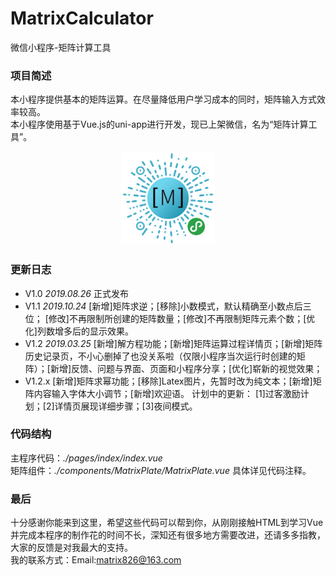# MatrixCalculator 
微信小程序-矩阵计算工具  
### 项目简述
本小程序提供基本的矩阵运算。在尽量降低用户学习成本的同时，矩阵输入方式效率较高。  
本小程序使用基于Vue.js的uni-app进行开发，现已上架微信，名为“矩阵计算工具”。   
<div align="center">
<img src="./QR.jpg" width="150" height="150" />
</div>      

### 更新日志
- V1.0 *2019.08.26* 正式发布  
- V1.1 *2019.10.24* [新增]矩阵求逆；[移除]小数模式，默认精确至小数点后三位；  [修改]不再限制所创建的矩阵数量；[修改]不再限制矩阵元素个数；[优化]列数增多后的显示效果。   
- V1.2 *2019.03.25* [新增]解方程功能；[新增]矩阵运算过程详情页；[新增]矩阵历史记录页，不小心删掉了也没关系啦（仅限小程序当次运行时创建的矩阵）；[新增]反馈、问题与界面、页面和小程序分享；[优化]崭新的视觉效果；
- V1.2.x [新增]矩阵求幂功能；[移除]Latex图片，先暂时改为纯文本；[新增]矩阵内容输入字体大小调节；[新增]欢迎语。
计划中的更新：	[1]过客激励计划；[2]详情页展现详细步骤；[3]夜间模式。
### 代码结构
主程序代码：*./pages/index/index.vue*     
矩阵组件：*./components/MatrixPlate/MatrixPlate.vue*
具体详见代码注释。
### 最后
十分感谢你能来到这里，希望这些代码可以帮到你，从刚刚接触HTML到学习Vue并完成本程序的制作花的时间不长，深知还有很多地方需要改进，还请多多指教，大家的反馈是对我最大的支持。  
我的联系方式：Email:matrix826@163.com
